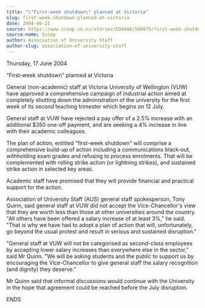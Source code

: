 ```yaml
---
title: "\"First-week shutdown\" planned at Victoria"
slug: first-week-shutdown-planned-at-victoria
date: 2004-06-21
source: https://www.scoop.co.nz/stories/ED0406/S00075/first-week-shutdown-planned-at-victoria.htm
source-name: Scoop
author: Association of University Staff
author-slug: association-of-university-staff
---
```


<p>Thursday, 17 June 2004</p>

<p>"First-week shutdown" planned at
Victoria</p>

<p>General (non-academic) staff at Victoria
University of Wellington (VUW) have approved a comprehensive
campaign of industrial action aimed at completely shutting
down the administration of the university for the first week
of its second teaching trimester which begins on 12
July.</p>

<p>General staff at VUW have rejected a pay offer of a
2.5% increase with an additional $350 one-off payment, and
are seeking a 4% increase in line with their academic
colleagues.</p>

<p>The plan of action, entitled "first-week
shutdown" will comprise a comprehensive build-up of action
including a communications black-out, withholding exam
grades and refusing to process enrolments. That will be
complemented with rolling strike action (or lightning
strikes), and sustained strike action in selected key
areas.</p>

<p>Academic staff have promised that they will provide
financial and practical support for the
action.</p>

<p>Association of University Staff (AUS) general
staff spokesperson, Tony Quinn, said general staff at VUW
did not accept the Vice-Chancellor's view that they are
worth less than those at other universities around the
country. "All others have been offered a salary increase of
at least 3%," he said. "That is why we have had to adopt a
plan of action that will, unfortunately, go beyond the usual
protest and result in serious and sustained
disruption."</p>

<p>"General staff at VUW will not be categorised
as second-class employees by accepting lower salary
increases than everywhere else in the sector," said Mr
Quinn. "We will be asking students and the public to support
us by encouraging the Vice-Chancellor to give general staff
the salary recognition (and dignity) they deserve."</p>

<p>Mr
Quinn said that informal discussions would continue with the
University in the hope that agreement could be reached
before the July disruption.</p>

<p>ENDS</p>